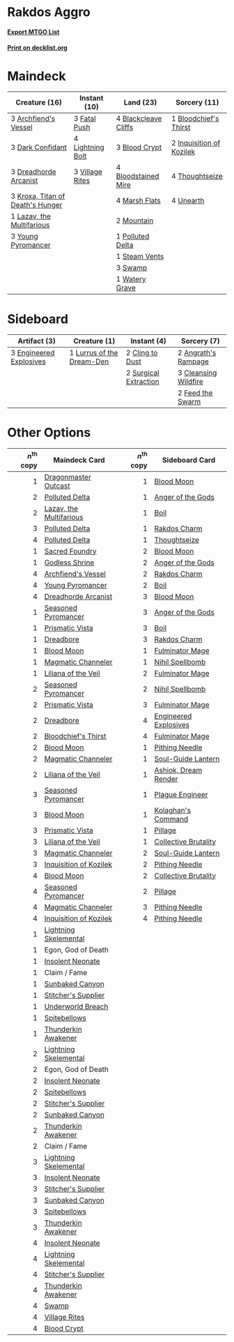 # Rakdos Aggro

#### [Export MTGO List](../collection/Rakdos%20Aggro/Rakdos%20Aggro.txt)
#### [Print on decklist.org](http://decklist.org/?deckmain=3%09Archfiend's%20Vessel%0A4%09Blackcleave%20Cliffs%0A3%09Blood%20Crypt%0A1%09Bloodchief's%20Thirst%0A4%09Bloodstained%20Mire%0A3%09Dark%20Confidant%0A3%09Dreadhorde%20Arcanist%0A3%09Fatal%20Push%0A2%09Inquisition%20of%20Kozilek%0A3%09Kroxa,%20Titan%20of%20Death's%20Hunger%0A1%09Lazav,%20the%20Multifarious%0A4%09Lightning%20Bolt%0A4%09Marsh%20Flats%0A2%09Mountain%0A1%09Polluted%20Delta%0A1%09Steam%20Vents%0A3%09Swamp%0A4%09Thoughtseize%0A4%09Unearth%0A3%09Village%20Rites%0A1%09Watery%20Grave%0A3%09Young%20Pyromancer&deckside=2%09Angrath's%20Rampage%0A3%09Cleansing%20Wildfire%0A2%09Cling%20to%20Dust%0A3%09Engineered%20Explosives%0A2%09Feed%20the%20Swarm%0A1%09Lurrus%20of%20the%20Dream-Den%0A2%09Surgical%20Extraction)
# Maindeck

|                                               Creature (16)                                               |                                       Instant (10)                                       |                                           Land (23)                                           |                                           Sorcery (11)                                            |
|-----------------------------------------------------------------------------------------------------------|------------------------------------------------------------------------------------------|-----------------------------------------------------------------------------------------------|---------------------------------------------------------------------------------------------------|
|3 [Archfiend's Vessel](http://gatherer.wizards.com/Pages/Card/Details.aspx?multiverseid=485411)            |3 [Fatal Push](http://gatherer.wizards.com/Pages/Card/Details.aspx?multiverseid=423724)   |4 [Blackcleave Cliffs](http://gatherer.wizards.com/Pages/Card/Details.aspx?multiverseid=209401)|1 [Bloodchief's Thirst](http://gatherer.wizards.com/Pages/Card/Details.aspx?multiverseid=491729)   |
|3 [Dark Confidant](http://gatherer.wizards.com/Pages/Card/Details.aspx?multiverseid=397731)                |4 [Lightning Bolt](http://gatherer.wizards.com/Pages/Card/Details.aspx?multiverseid=806)  |3 [Blood Crypt](http://gatherer.wizards.com/Pages/Card/Details.aspx?multiverseid=97102)        |2 [Inquisition of Kozilek](http://gatherer.wizards.com/Pages/Card/Details.aspx?multiverseid=416897)|
|3 [Dreadhorde Arcanist](http://gatherer.wizards.com/Pages/Card/Details.aspx?multiverseid=461052)           |3 [Village Rites](http://gatherer.wizards.com/Pages/Card/Details.aspx?multiverseid=485449)|4 [Bloodstained Mire](http://gatherer.wizards.com/Pages/Card/Details.aspx?multiverseid=405094) |4 [Thoughtseize](http://gatherer.wizards.com/Pages/Card/Details.aspx?multiverseid=438676)          |
|3 [Kroxa, Titan of Death's Hunger](http://gatherer.wizards.com/Pages/Card/Details.aspx?multiverseid=476472)|                                                                                          |4 [Marsh Flats](http://gatherer.wizards.com/Pages/Card/Details.aspx?multiverseid=405101)       |4 [Unearth](http://gatherer.wizards.com/Pages/Card/Details.aspx?multiverseid=442102)               |
|1 [Lazav, the Multifarious](http://gatherer.wizards.com/Pages/Card/Details.aspx?multiverseid=452934)       |                                                                                          |2 [Mountain](http://gatherer.wizards.com/Pages/Card/Details.aspx?multiverseid=439859)          |                                                                                                   |
|3 [Young Pyromancer](http://gatherer.wizards.com/Pages/Card/Details.aspx?multiverseid=426592)              |                                                                                          |1 [Polluted Delta](http://gatherer.wizards.com/Pages/Card/Details.aspx?multiverseid=405104)    |                                                                                                   |
|                                                                                                           |                                                                                          |1 [Steam Vents](http://gatherer.wizards.com/Pages/Card/Details.aspx?multiverseid=405109)       |                                                                                                   |
|                                                                                                           |                                                                                          |3 [Swamp](http://gatherer.wizards.com/Pages/Card/Details.aspx?multiverseid=439858)             |                                                                                                   |
|                                                                                                           |                                                                                          |1 [Watery Grave](http://gatherer.wizards.com/Pages/Card/Details.aspx?multiverseid=405114)      |                                                                                                   |


# Sideboard

|                                          Artifact (3)                                           |                                            Creature (1)                                            |                                          Instant (4)                                           |                                          Sorcery (7)                                          |
|-------------------------------------------------------------------------------------------------|----------------------------------------------------------------------------------------------------|------------------------------------------------------------------------------------------------|-----------------------------------------------------------------------------------------------|
|3 [Engineered Explosives](http://gatherer.wizards.com/Pages/Card/Details.aspx?multiverseid=50139)|1 [Lurrus of the Dream-Den](http://gatherer.wizards.com/Pages/Card/Details.aspx?multiverseid=479746)|2 [Cling to Dust](http://gatherer.wizards.com/Pages/Card/Details.aspx?multiverseid=476338)      |2 [Angrath's Rampage](http://gatherer.wizards.com/Pages/Card/Details.aspx?multiverseid=461112) |
|                                                                                                 |                                                                                                    |2 [Surgical Extraction](http://gatherer.wizards.com/Pages/Card/Details.aspx?multiverseid=397706)|3 [Cleansing Wildfire](http://gatherer.wizards.com/Pages/Card/Details.aspx?multiverseid=491777)|
|                                                                                                 |                                                                                                    |                                                                                                |2 [Feed the Swarm](http://gatherer.wizards.com/Pages/Card/Details.aspx?multiverseid=491737)    |


# Other Options

|*n*<sup>th</sup> copy|                                          Maindeck Card                                           |*n*<sup>th</sup> copy|                                        Sideboard Card                                         |
|--------------------:|--------------------------------------------------------------------------------------------------|--------------------:|-----------------------------------------------------------------------------------------------|
|                    1|[Dragonmaster Outcast](http://gatherer.wizards.com/Pages/Card/Details.aspx?multiverseid=401860)   |                    1|[Blood Moon](http://gatherer.wizards.com/Pages/Card/Details.aspx?multiverseid=45386)           |
|                    2|[Polluted Delta](http://gatherer.wizards.com/Pages/Card/Details.aspx?multiverseid=405104)         |                    1|[Anger of the Gods](http://gatherer.wizards.com/Pages/Card/Details.aspx?multiverseid=438682)   |
|                    2|[Lazav, the Multifarious](http://gatherer.wizards.com/Pages/Card/Details.aspx?multiverseid=452934)|                    1|[Boil](http://gatherer.wizards.com/Pages/Card/Details.aspx?multiverseid=14630)                 |
|                    3|[Polluted Delta](http://gatherer.wizards.com/Pages/Card/Details.aspx?multiverseid=405104)         |                    1|[Rakdos Charm](http://gatherer.wizards.com/Pages/Card/Details.aspx?multiverseid=420835)        |
|                    4|[Polluted Delta](http://gatherer.wizards.com/Pages/Card/Details.aspx?multiverseid=405104)         |                    1|[Thoughtseize](http://gatherer.wizards.com/Pages/Card/Details.aspx?multiverseid=438676)        |
|                    1|[Sacred Foundry](http://gatherer.wizards.com/Pages/Card/Details.aspx?multiverseid=405106)         |                    2|[Blood Moon](http://gatherer.wizards.com/Pages/Card/Details.aspx?multiverseid=45386)           |
|                    1|[Godless Shrine](http://gatherer.wizards.com/Pages/Card/Details.aspx?multiverseid=405099)         |                    2|[Anger of the Gods](http://gatherer.wizards.com/Pages/Card/Details.aspx?multiverseid=438682)   |
|                    4|[Archfiend's Vessel](http://gatherer.wizards.com/Pages/Card/Details.aspx?multiverseid=485411)     |                    2|[Rakdos Charm](http://gatherer.wizards.com/Pages/Card/Details.aspx?multiverseid=420835)        |
|                    4|[Young Pyromancer](http://gatherer.wizards.com/Pages/Card/Details.aspx?multiverseid=426592)       |                    2|[Boil](http://gatherer.wizards.com/Pages/Card/Details.aspx?multiverseid=14630)                 |
|                    4|[Dreadhorde Arcanist](http://gatherer.wizards.com/Pages/Card/Details.aspx?multiverseid=461052)    |                    3|[Blood Moon](http://gatherer.wizards.com/Pages/Card/Details.aspx?multiverseid=45386)           |
|                    1|[Seasoned Pyromancer](http://gatherer.wizards.com/Pages/Card/Details.aspx?multiverseid=464094)    |                    3|[Anger of the Gods](http://gatherer.wizards.com/Pages/Card/Details.aspx?multiverseid=438682)   |
|                    1|[Prismatic Vista](http://gatherer.wizards.com/Pages/Card/Details.aspx?multiverseid=464193)        |                    3|[Boil](http://gatherer.wizards.com/Pages/Card/Details.aspx?multiverseid=14630)                 |
|                    1|[Dreadbore](http://gatherer.wizards.com/Pages/Card/Details.aspx?multiverseid=430622)              |                    3|[Rakdos Charm](http://gatherer.wizards.com/Pages/Card/Details.aspx?multiverseid=420835)        |
|                    1|[Blood Moon](http://gatherer.wizards.com/Pages/Card/Details.aspx?multiverseid=45386)              |                    1|[Fulminator Mage](http://gatherer.wizards.com/Pages/Card/Details.aspx?multiverseid=397686)     |
|                    1|[Magmatic Channeler](http://gatherer.wizards.com/Pages/Card/Details.aspx?multiverseid=491789)     |                    1|[Nihil Spellbomb](http://gatherer.wizards.com/Pages/Card/Details.aspx?multiverseid=442215)     |
|                    1|[Liliana of the Veil](http://gatherer.wizards.com/Pages/Card/Details.aspx?multiverseid=235597)    |                    2|[Fulminator Mage](http://gatherer.wizards.com/Pages/Card/Details.aspx?multiverseid=397686)     |
|                    2|[Seasoned Pyromancer](http://gatherer.wizards.com/Pages/Card/Details.aspx?multiverseid=464094)    |                    2|[Nihil Spellbomb](http://gatherer.wizards.com/Pages/Card/Details.aspx?multiverseid=442215)     |
|                    2|[Prismatic Vista](http://gatherer.wizards.com/Pages/Card/Details.aspx?multiverseid=464193)        |                    3|[Fulminator Mage](http://gatherer.wizards.com/Pages/Card/Details.aspx?multiverseid=397686)     |
|                    2|[Dreadbore](http://gatherer.wizards.com/Pages/Card/Details.aspx?multiverseid=430622)              |                    4|[Engineered Explosives](http://gatherer.wizards.com/Pages/Card/Details.aspx?multiverseid=50139)|
|                    2|[Bloodchief's Thirst](http://gatherer.wizards.com/Pages/Card/Details.aspx?multiverseid=491729)    |                    4|[Fulminator Mage](http://gatherer.wizards.com/Pages/Card/Details.aspx?multiverseid=397686)     |
|                    2|[Blood Moon](http://gatherer.wizards.com/Pages/Card/Details.aspx?multiverseid=45386)              |                    1|[Pithing Needle](http://gatherer.wizards.com/Pages/Card/Details.aspx?multiverseid=129526)      |
|                    2|[Magmatic Channeler](http://gatherer.wizards.com/Pages/Card/Details.aspx?multiverseid=491789)     |                    1|[Soul-Guide Lantern](http://gatherer.wizards.com/Pages/Card/Details.aspx?multiverseid=476488)  |
|                    2|[Liliana of the Veil](http://gatherer.wizards.com/Pages/Card/Details.aspx?multiverseid=235597)    |                    1|[Ashiok, Dream Render](http://gatherer.wizards.com/Pages/Card/Details.aspx?multiverseid=461155)|
|                    3|[Seasoned Pyromancer](http://gatherer.wizards.com/Pages/Card/Details.aspx?multiverseid=464094)    |                    1|[Plague Engineer](http://gatherer.wizards.com/Pages/Card/Details.aspx?multiverseid=464049)     |
|                    3|[Blood Moon](http://gatherer.wizards.com/Pages/Card/Details.aspx?multiverseid=45386)              |                    1|[Kolaghan's Command](http://gatherer.wizards.com/Pages/Card/Details.aspx?multiverseid=394613)  |
|                    3|[Prismatic Vista](http://gatherer.wizards.com/Pages/Card/Details.aspx?multiverseid=464193)        |                    1|[Pillage](http://gatherer.wizards.com/Pages/Card/Details.aspx?multiverseid=14755)              |
|                    3|[Liliana of the Veil](http://gatherer.wizards.com/Pages/Card/Details.aspx?multiverseid=235597)    |                    1|[Collective Brutality](http://gatherer.wizards.com/Pages/Card/Details.aspx?multiverseid=414380)|
|                    3|[Magmatic Channeler](http://gatherer.wizards.com/Pages/Card/Details.aspx?multiverseid=491789)     |                    2|[Soul-Guide Lantern](http://gatherer.wizards.com/Pages/Card/Details.aspx?multiverseid=476488)  |
|                    3|[Inquisition of Kozilek](http://gatherer.wizards.com/Pages/Card/Details.aspx?multiverseid=416897) |                    2|[Pithing Needle](http://gatherer.wizards.com/Pages/Card/Details.aspx?multiverseid=129526)      |
|                    4|[Blood Moon](http://gatherer.wizards.com/Pages/Card/Details.aspx?multiverseid=45386)              |                    2|[Collective Brutality](http://gatherer.wizards.com/Pages/Card/Details.aspx?multiverseid=414380)|
|                    4|[Seasoned Pyromancer](http://gatherer.wizards.com/Pages/Card/Details.aspx?multiverseid=464094)    |                    2|[Pillage](http://gatherer.wizards.com/Pages/Card/Details.aspx?multiverseid=14755)              |
|                    4|[Magmatic Channeler](http://gatherer.wizards.com/Pages/Card/Details.aspx?multiverseid=491789)     |                    3|[Pithing Needle](http://gatherer.wizards.com/Pages/Card/Details.aspx?multiverseid=129526)      |
|                    4|[Inquisition of Kozilek](http://gatherer.wizards.com/Pages/Card/Details.aspx?multiverseid=416897) |                    4|[Pithing Needle](http://gatherer.wizards.com/Pages/Card/Details.aspx?multiverseid=129526)      |
|                    1|[Lightning Skelemental](http://gatherer.wizards.com/Pages/Card/Details.aspx?multiverseid=464157)  |                     |                                                                                               |
|                    1|Egon, God of Death                                                                                |                     |                                                                                               |
|                    1|[Insolent Neonate](http://gatherer.wizards.com/Pages/Card/Details.aspx?multiverseid=409922)       |                     |                                                                                               |
|                    1|Claim / Fame                                                                                      |                     |                                                                                               |
|                    1|[Sunbaked Canyon](http://gatherer.wizards.com/Pages/Card/Details.aspx?multiverseid=464196)        |                     |                                                                                               |
|                    1|[Stitcher's Supplier](http://gatherer.wizards.com/Pages/Card/Details.aspx?multiverseid=447257)    |                     |                                                                                               |
|                    1|[Underworld Breach](http://gatherer.wizards.com/Pages/Card/Details.aspx?multiverseid=476412)      |                     |                                                                                               |
|                    1|[Spitebellows](http://gatherer.wizards.com/Pages/Card/Details.aspx?multiverseid=376515)           |                     |                                                                                               |
|                    1|[Thunderkin Awakener](http://gatherer.wizards.com/Pages/Card/Details.aspx?multiverseid=466916)    |                     |                                                                                               |
|                    2|[Lightning Skelemental](http://gatherer.wizards.com/Pages/Card/Details.aspx?multiverseid=464157)  |                     |                                                                                               |
|                    2|Egon, God of Death                                                                                |                     |                                                                                               |
|                    2|[Insolent Neonate](http://gatherer.wizards.com/Pages/Card/Details.aspx?multiverseid=409922)       |                     |                                                                                               |
|                    2|[Spitebellows](http://gatherer.wizards.com/Pages/Card/Details.aspx?multiverseid=376515)           |                     |                                                                                               |
|                    2|[Stitcher's Supplier](http://gatherer.wizards.com/Pages/Card/Details.aspx?multiverseid=447257)    |                     |                                                                                               |
|                    2|[Sunbaked Canyon](http://gatherer.wizards.com/Pages/Card/Details.aspx?multiverseid=464196)        |                     |                                                                                               |
|                    2|[Thunderkin Awakener](http://gatherer.wizards.com/Pages/Card/Details.aspx?multiverseid=466916)    |                     |                                                                                               |
|                    2|Claim / Fame                                                                                      |                     |                                                                                               |
|                    3|[Lightning Skelemental](http://gatherer.wizards.com/Pages/Card/Details.aspx?multiverseid=464157)  |                     |                                                                                               |
|                    3|[Insolent Neonate](http://gatherer.wizards.com/Pages/Card/Details.aspx?multiverseid=409922)       |                     |                                                                                               |
|                    3|[Stitcher's Supplier](http://gatherer.wizards.com/Pages/Card/Details.aspx?multiverseid=447257)    |                     |                                                                                               |
|                    3|[Sunbaked Canyon](http://gatherer.wizards.com/Pages/Card/Details.aspx?multiverseid=464196)        |                     |                                                                                               |
|                    3|[Spitebellows](http://gatherer.wizards.com/Pages/Card/Details.aspx?multiverseid=376515)           |                     |                                                                                               |
|                    3|[Thunderkin Awakener](http://gatherer.wizards.com/Pages/Card/Details.aspx?multiverseid=466916)    |                     |                                                                                               |
|                    4|[Insolent Neonate](http://gatherer.wizards.com/Pages/Card/Details.aspx?multiverseid=409922)       |                     |                                                                                               |
|                    4|[Lightning Skelemental](http://gatherer.wizards.com/Pages/Card/Details.aspx?multiverseid=464157)  |                     |                                                                                               |
|                    4|[Stitcher's Supplier](http://gatherer.wizards.com/Pages/Card/Details.aspx?multiverseid=447257)    |                     |                                                                                               |
|                    4|[Thunderkin Awakener](http://gatherer.wizards.com/Pages/Card/Details.aspx?multiverseid=466916)    |                     |                                                                                               |
|                    4|[Swamp](http://gatherer.wizards.com/Pages/Card/Details.aspx?multiverseid=439858)                  |                     |                                                                                               |
|                    4|[Village Rites](http://gatherer.wizards.com/Pages/Card/Details.aspx?multiverseid=485449)          |                     |                                                                                               |
|                    4|[Blood Crypt](http://gatherer.wizards.com/Pages/Card/Details.aspx?multiverseid=97102)             |                     |                                                                                               |

